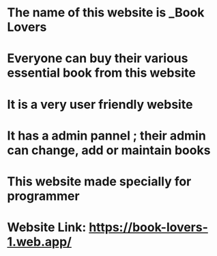 # The name of this website is _Book Lovers
# Everyone can buy their various essential book from this website
# It is a very user friendly website
# It has a admin pannel ; their admin can change, add or maintain books
# This website made specially for programmer







# Website Link: https://book-lovers-1.web.app/